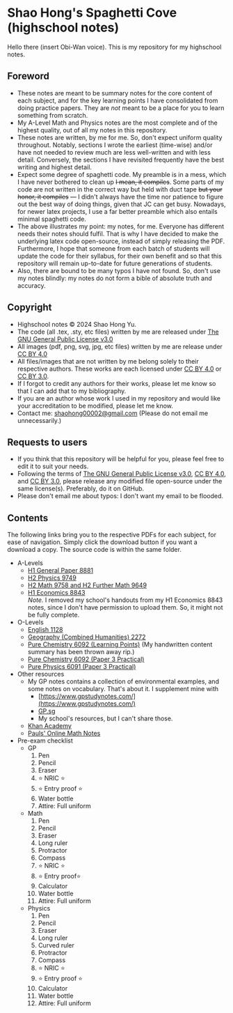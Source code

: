 # Shao Hong's Spaghetti Cove (highschool notes)

Hello there (insert Obi-Wan voice). This is my repository for my highschool notes.

## Foreword
- These notes are meant to be summary notes for the core content of each subject, and for the key learning points I have consolidated from doing practice papers. They are *not* meant to be a place for you to learn something from scratch.
- My A-Level Math and Physics notes are the most complete and of the highest quality, out of all my notes in this repository.
- These notes are written, by me for me. So, don't expect uniform quality throughout. Notably, sections I wrote the earliest (time-wise) and/or have not needed to review much are less well-written and with less detail. Conversely, the sections I have revisited frequently have the best writing and highest detail.
- Expect some degree of spaghetti code. My preamble is in a mess, which I have never bothered to clean up ~~I mean, it compiles~~. Some parts of my code are not written in the correct way but held with duct tape ~~but your honor, it compiles~~ — I didn't always have the time nor patience to figure out the best way of doing things, given that JC can get busy. Nowadays, for newer latex projects, I use a far better preamble which also entails minimal spaghetti code.
- The above illustrates my point: my notes, for me. Everyone has different needs their notes should fulfil. That is why I have decided to make the underlying latex code open-source, instead of simply releasing the PDF. Furthermore, I hope that someone from each batch of students will update the code for their syllabus, for their own benefit and so that this repository will remain up-to-date for future generations of students.
- Also, there are bound to be many typos I have not found. So, don't use my notes blindly: my notes do not form a bible of absolute truth and accuracy.

## Copyright
- Highschool notes &copy; 2024 Shao Hong Yu. 
- The code (all .tex, .sty, etc files) written by me are released under [The GNU General Public License v3.0](https://github.com/GrassGlass/A-Levels/blob/main/LICENSE)
- All images (pdf, png, svg, jpg, etc files) written by me are release under [CC BY 4.0](https://creativecommons.org/licenses/by/4.0/)
- All files/images that are not written by me belong solely to their respective authors. These works are each licensed under [CC BY 4.0](https://creativecommons.org/licenses/by/4.0/) or [CC BY 3.0](https://creativecommons.org/licenses/by/3.0/).
- If I forgot to credit any authors for their works, please let me know so that I can add that to my bibliography.
- If you are an author whose work I used in my repository and would like your accreditation to be modified, please let me know.
- Contact me: [shaohong00002@gmail.com](mailto:shaohong00002@gmail.com) (Please do not email me unnecessarily.)

## Requests to users
- If you think that this repository will be helpful for you, please feel free to edit it to suit your needs.
- Following the terms of [The GNU General Public License v3.0](https://github.com/GrassGlass/A-Levels/blob/main/LICENSE), [CC BY 4.0](https://creativecommons.org/licenses/by/4.0/), and [CC BY 3.0](https://creativecommons.org/licenses/by/3.0/), please release any modified file open-source under the same license(s). Preferably, do it on GitHub.
- Please don't email me about typos: I don't want my email to be flooded.

## Contents
The following links bring you to the respective PDFs for each subject, for ease of navigation. Simply click the download button if you want a download a copy. The source code is within the same folder.
- A-Levels
    - [H1 General Paper 8881](https://github.com/GrassGlass/A-Levels/blob/main/English-GP/English.pdf)  
    - [H2 Physics 9749](https://github.com/GrassGlass/A-Levels/blob/main/Physics%20Defns%20and%20Derivations%20To%20Know/ALPhysics/ALPhys.pdf)
    - [H2 Math 9758 and H2 Further Math 9649](https://github.com/GrassGlass/A-Levels/blob/main/Math/Notes.pdf)
    - [H1 Economics 8843](https://github.com/GrassGlass/A-Levels/blob/main/H1%20Economics.pdf)  
*Note.* I removed my school's handouts from my H1 Economics 8843 notes, since I don't have permission to upload them. So, it might not be fully complete.
- O-Levels
    - [English 1128](https://github.com/GrassGlass/A-Levels/blob/main/English-GP/English.pdf)
    - [Geography (Combined Humanities) 2272](https://github.com/GrassGlass/A-Levels/blob/main/OLs%20(Archive)/SummaryOE/SummaryExamples.pdf)
    - [Pure Chemistry 6092 (Learning Points)](https://github.com/GrassGlass/A-Levels/blob/main/OLs%20(Archive)/Chemistry%20Learning%20Points/Chemistry.pdf) (My handwritten content summary has been thrown away rip.)
    - [Pure Chemistry 6092 (Paper 3 Practical)](https://github.com/GrassGlass/A-Levels/blob/main/OLs%20(Archive)/Chemistry%20Paper%203%20Notes%2022%20July%202022/Chemistry%20Paper%203%20Notes.pdf)
    - [Pure Physics 6091 (Paper 3 Practical)](https://github.com/GrassGlass/A-Levels/blob/main/OLs%20(Archive)/Physics%20Paper%203%20Practical/Physics%20Paper%203%20Practical.pdf)
- Other resources
    - My GP notes contains a collection of environmental examples, and some notes on vocabulary. That's about it. I supplement mine with 
        - [https://www.gpstudynotes.com/](https://www.gpstudynotes.com/)
        - [GP.sg](https://gp.sg/)
        - My school's resources, but I can't share those.
    - [Khan Academy](https://www.khanacademy.org/)
    - [Pauls' Online Math Notes](https://tutorial.math.lamar.edu/)
- Pre-exam checklist
    - GP
        1. Pen 
        2. Pencil 
        3. Eraser 
        4. ⭐ NRIC ⭐
        5. ⭐ Entry proof ⭐
        6. Water bottle
        7. Attire: Full uniform
    - Math 
        1. Pen
        2. Pencil
        3. Eraser
        4. Long ruler
        5. Protractor
        6. Compass
        7. ⭐ NRIC ⭐
        8. ⭐ Entry proof⭐
        9. Calculator
        10. Water bottle
        11. Attire: Full uniform
    - Physics
        1. Pen 
        2. Pencil 
        3. Eraser 
        4. Long ruler
        5. Curved ruler 
        6. Protractor 
        7. Compass 
        8. ⭐ NRIC ⭐ 
        9. ⭐ Entry proof ⭐ 
        10. Calculator 
        11. Water bottle 
        12. Attire: Full uniform
